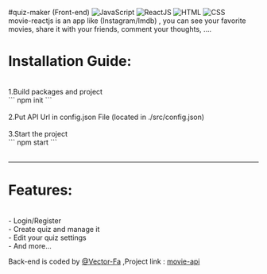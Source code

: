 #quiz-maker (Front-end)
![JavaScript](https://img.shields.io/badge/JavaScript-323330?style=for-the-badge&logo=javascript&logoColor=F7DF1E)
![ReactJS](https://img.shields.io/badge/React-20232A?style=for-the-badge&logo=react&logoColor=61DAFB)
![HTML](https://img.shields.io/badge/HTML5-E34F26?style=for-the-badge&logo=html5&logoColor=white)
![CSS](https://img.shields.io/badge/CSS3-1572B6?style=for-the-badge&logo=css3&logoColor=white) <br/>
movie-reactjs is an app like (Instagram/Imdb) , you can see your favorite movies, share it with your friends, comment your thoughts, .... 

<h1>Installation Guide: </h1>  <br/>
1.Build packages and project<br/>
```
npm init
``` 
<br/> <br/>
2.Put API Url in config.json File (located in ./src/config.json)  <br/> <br/>
3.Start the project<br/>
```
npm start
``` 
<br/> <br/>

<hr/>

<h1>Features:</h1> <br/>
- Login/Register <br/>
- Create quiz and manage it <br/>
- Edit your quiz settings <br/>
- And more...


Back-end is coded by [@Vector-Fa](https://www.github.com/Vector-Fa) ,Project link : [movie-api](https://github.com/Vector-Fa/quiz-maker)


